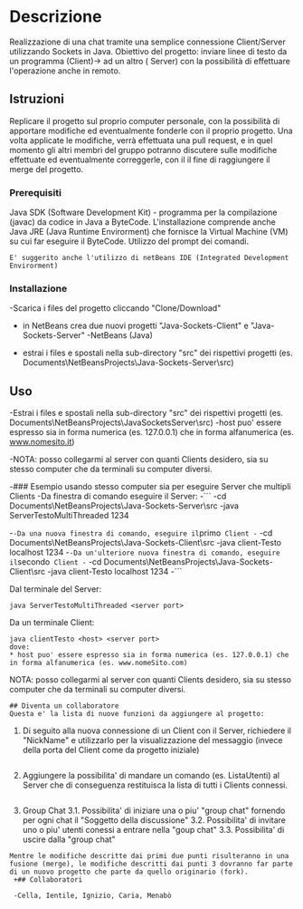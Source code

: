 
# Descrizione

Realizzazione di una chat tramite una semplice connessione Client/Server utilizzando Sockets in Java.
Obiettivo del progetto: inviare linee di testo da un programma (Client)->
ad un altro ( Server) con la possibilità di effettuare l'operazione anche in remoto.

## Istruzioni

Replicare il progetto sul proprio computer personale, con la possibilità di apportare modifiche ed eventualmente fonderle con il proprio progetto.
Una volta applicate le modifiche, verrà effettuata una pull request, e in quel momento gli altri membri del gruppo potranno discutere sulle modifiche effettuate ed eventualmente correggerle, con il il fine di raggiungere il merge del progetto.



### Prerequisiti
Java SDK (Software Development Kit) - programma per la compilazione (javac) da codice in Java a ByteCode. L'installazione comprende anche Java JRE (Java Runtime Envirorment) che fornisce la Virtual Machine (VM) su cui far eseguire il ByteCode.
Utilizzo del prompt dei comandi.
```
E' suggerito anche l'utilizzo di netBeans IDE (Integrated Development Envirorment)
```

 ### Installazione
 -Scarica i files del progetto cliccando "Clone/Download"
 - in NetBeans crea due nuovi progetti "Java-Sockets-Client" e "Java-Sockets-Server"
 -NetBeans (Java)
 

* estrai i files e spostali nella sub-directory "src" dei rispettivi progetti (es. Documents\NetBeansProjects\Java-Sockets-Server\src)

## Uso
-Estrai i files e spostali nella sub-directory "src" dei rispettivi progetti (es. Documents\NetBeansProjects\JavaSocketsServer\src)
-host puo' essere espresso sia in forma numerica (es. 127.0.0.1) che in forma alfanumerica (es. www.nomesito.it)
 
 -NOTA: posso collegarmi al server con quanti Clients desidero, sia su stesso computer che da terminali su computer diversi.
 
 -### Esempio usando stesso computer sia per eseguire Server che multipli Clients
 -Da finestra di comando eseguire il Server:
 -```
 -cd Documents\NetBeansProjects\Java-Sockets-Server\src
 -java ServerTestoMultiThreaded 1234
 
  -```
 -Da una nuova finestra di comando, eseguire il ```primo``` Client
 -```
 -cd Documents\NetBeansProjects\Java-Sockets-Client\src
 -java client-Testo localhost 1234
 -```
 -Da un'ulteriore nuova finestra di comando, eseguire il ```secondo``` Client
 -```
 -cd Documents\NetBeansProjects\Java-Sockets-Client\src
 -java client-Testo localhost 1234
 -```

Dal terminale del Server:
```
java ServerTestoMultiThreaded <server port>
```
Da un terminale Client:
```
java clientTesto <host> <server port>
dove:
* host puo' essere espresso sia in forma numerica (es. 127.0.0.1) che in forma alfanumerica (es. www.nomeSito.com)
```
NOTA: posso collegarmi al server con quanti Clients desidero, sia su stesso computer che da terminali su computer diversi.


```
## Diventa un collaboratore
Questa e' la lista di nuove funzioni da aggiungere al progetto:
```
1. Di seguito alla nuova connessione di un Client con il Server,
   richiedere il "NickName" e utilizzarlo per la visualizzazione del messaggio 
   (invece della porta del Client come da progetto iniziale)
```
```
2. Aggiungere la possibilita' di mandare un comando (es. ListaUtenti) al Server 
   che di conseguenza restituisca la lista di tutti i Clients connessi.
```
```
3. Group Chat 
3.1. Possibilita' di iniziare una o piu' "group chat" fornendo per ogni chat il "Soggetto della discussione"
3.2. Possibilita' di invitare uno o piu' utenti conessi a entrare nella "goup chat"
3.3. Possibilita' di uscire dalla "group chat"
```
Mentre le modifiche descritte dai primi due punti risulteranno in una fusione (merge), le modifiche descritti dai punti 3 dovranno far parte di un nuovo progetto che parte da quello originario (fork).
 +## Collaboratori
   
 -Cella, Ientile, Ignizio, Caria, Menabò


